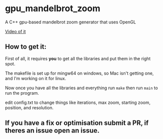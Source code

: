 # gpu_mandelbrot_zoom
A C++ gpu-based mandelbrot zoom generator that uses OpenGL

[Video of it](github.com/WackyModer/gpu_mandelbrot_zoom/blob/main/showcase/480p_mand_zoom.mp4)



## How to get it:

First of all, it requires **you** to get all the libraries and put them in the right spot.

The makefile is set up for mingw64 on windows, so Mac isn't getting one, and I'm working on it for linux.

Now once you have all the libraries and everything run `make` then run `main` to run the program.

edit config.txt to change things like iterations, max zoom, starting zoom, position, and resolution.

## If you have a fix or optimisation submit a PR, if theres an issue open an issue.
